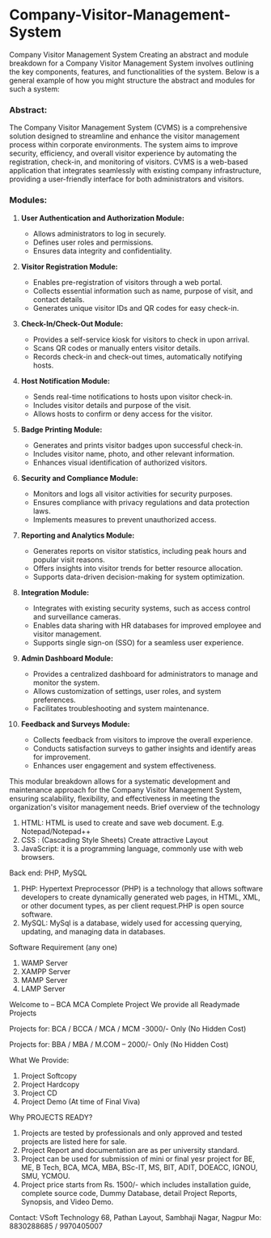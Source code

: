 # Company-Visitor-Management-System
Company Visitor Management System
Creating an abstract and module breakdown for a Company Visitor Management System involves outlining the key components, features, and functionalities of the system. Below is a general example of how you might structure the abstract and modules for such a system:

### Abstract:

The Company Visitor Management System (CVMS) is a comprehensive solution designed to streamline and enhance the visitor management process within corporate environments. The system aims to improve security, efficiency, and overall visitor experience by automating the registration, check-in, and monitoring of visitors. CVMS is a web-based application that integrates seamlessly with existing company infrastructure, providing a user-friendly interface for both administrators and visitors.

### Modules:

1. **User Authentication and Authorization Module:**
   - Allows administrators to log in securely.
   - Defines user roles and permissions.
   - Ensures data integrity and confidentiality.

2. **Visitor Registration Module:**
   - Enables pre-registration of visitors through a web portal.
   - Collects essential information such as name, purpose of visit, and contact details.
   - Generates unique visitor IDs and QR codes for easy check-in.

3. **Check-In/Check-Out Module:**
   - Provides a self-service kiosk for visitors to check in upon arrival.
   - Scans QR codes or manually enters visitor details.
   - Records check-in and check-out times, automatically notifying hosts.

4. **Host Notification Module:**
   - Sends real-time notifications to hosts upon visitor check-in.
   - Includes visitor details and purpose of the visit.
   - Allows hosts to confirm or deny access for the visitor.

5. **Badge Printing Module:**
   - Generates and prints visitor badges upon successful check-in.
   - Includes visitor name, photo, and other relevant information.
   - Enhances visual identification of authorized visitors.

6. **Security and Compliance Module:**
   - Monitors and logs all visitor activities for security purposes.
   - Ensures compliance with privacy regulations and data protection laws.
   - Implements measures to prevent unauthorized access.

7. **Reporting and Analytics Module:**
   - Generates reports on visitor statistics, including peak hours and popular visit reasons.
   - Offers insights into visitor trends for better resource allocation.
   - Supports data-driven decision-making for system optimization.

8. **Integration Module:**
   - Integrates with existing security systems, such as access control and surveillance cameras.
   - Enables data sharing with HR databases for improved employee and visitor management.
   - Supports single sign-on (SSO) for a seamless user experience.

9. **Admin Dashboard Module:**
   - Provides a centralized dashboard for administrators to manage and monitor the system.
   - Allows customization of settings, user roles, and system preferences.
   - Facilitates troubleshooting and system maintenance.

10. **Feedback and Surveys Module:**
    - Collects feedback from visitors to improve the overall experience.
    - Conducts satisfaction surveys to gather insights and identify areas for improvement.
    - Enhances user engagement and system effectiveness.

This modular breakdown allows for a systematic development and maintenance approach for the Company Visitor Management System, ensuring scalability, flexibility, and effectiveness in meeting the organization's visitor management needs.
Brief overview of the technology
1.	HTML: HTML is used to create and save web document. E.g. Notepad/Notepad++
2.	CSS : (Cascading Style Sheets) Create attractive Layout
3.	JavaScript: it is a programming language, commonly use with web browsers.

Back end: PHP, MySQL
1.	PHP: Hypertext Preprocessor (PHP) is a technology that allows software developers to create dynamically generated web pages, in HTML, XML, or other document types, as per client request.PHP is open source software.
2.	MySQL: MySql is a database, widely used for accessing querying, updating, and managing data in databases.

Software Requirement (any one)
1.	WAMP Server
2.	XAMPP Server
3.	MAMP Server
4.	LAMP Server

Welcome to – BCA MCA Complete Project
We provide all Readymade Projects 

Projects for: BCA / BCCA / MCA / MCM -3000/- Only (No Hidden Cost) 

Projects for: BBA / MBA / M.COM – 2000/- Only (No Hidden Cost) 

What We Provide: 
1. Project Softcopy 
2. Project Hardcopy 
3. Project CD 
4. Project Demo (At time of Final Viva) 

Why PROJECTS READY? 
1. Projects are tested by professionals and only approved and tested projects are listed here for sale. 
2. Project Report and documentation are as per university standard. 
3. Project can be used for submission of mini or final yesr project for BE, ME, B Tech, BCA, MCA, MBA, BSc-IT, MS, BIT, ADIT, DOEACC, IGNOU, SMU, YCMOU. 
4. Project price starts from Rs. 1500/- which includes installation guide, complete source code, Dummy Database, detail Project Reports, Synopsis, and Video Demo. 

Contact: 
VSoft Technology 
68, Pathan Layout, Sambhaji Nagar, Nagpur 
Mo: 8830288685 / 9970405007
